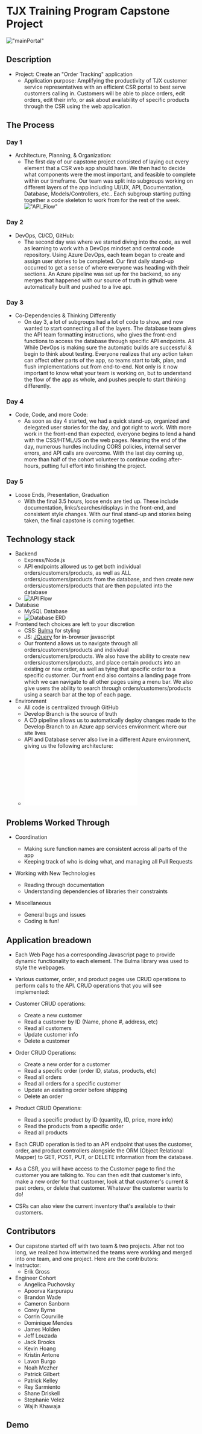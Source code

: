 # TJX Training Program Capstone Project
 !["mainPortal"](./pictures/portalPage.png "mainPortal")
## Description
* Project: Create an "Order Tracking" application
    - Application purpose: Amplifying the productivity of TJX customer service representatives with an efficient CSR portal to best serve customers calling in. Customers will be able to place orders, edit orders, edit their info, or ask about availability of specific products through the CSR using the web application.

## The Process

### Day 1
* Architecture, Planning, & Organization:
    - The first day of our capstone project consisted of laying out every element that a CSR web app should have. We then had to decide what components were the most important, and feasible to complete within our timeframe. Our team was split into subgroups working on different layers of the app including UI/UX, API, Documentation, Database, Models/Controllers, etc.. Each subgroup starting putting together a code skeleton to work from for the rest of the week.
!["API_Flow"](./pictures/API_flow.png "API_Flow")
### Day 2
* DevOps, CI/CD, GitHub:
    - The second day was where we started diving into the code, as well as learning to work with a DevOps mindset and central code repository. Using Azure DevOps, each team began to create and assign user stories to be completed. Our first daily stand-up occurred to get a sense of where everyone was heading with their sections. An Azure pipeline was set up for the backend, so any merges that happened with our source of truth in github were automatically built and pushed to a live api.

### Day 3
* Co-Dependencies & Thinking Differently
    - On day 3, a lot of subgroups had a lot of code to show, and now wanted to start connecting all of the layers. The database team gives the API team formatting instructions, who gives the front-end functions to access the database through specific API endpoints. All While DevOps is making sure the automatic builds are successful & begin to think about testing. Everyone realizes that any action taken can affect other parts of the app, so teams start to talk, plan, and flush implementations out from end-to-end. Not only is it now important to know what your team is working on, but to understand the flow of the app as whole, and pushes people to start thinking differently.

### Day 4
* Code, Code, and more Code:
    - As soon as day 4 started, we had a quick stand-up, organized and delegated user stories for the day, and got right to work. With more work in the front-end than expected, everyone begins to lend a hand with the CSS/HTML/JS on the web pages. Nearing the end of the day, numerous hurdles including CORS policies, internal server errors, and API calls are overcome. With the last day coming up, more than half of the cohort volunteer to continue coding after-hours, putting full effort into finishing the project.

### Day 5
* Loose Ends, Presentation, Graduation
    - With the final 3.5 hours, loose ends are tied up. These include documentation, links/searches/displays in the front-end, and consistent style changes. With our final stand-up and stories being taken, the final capstone is coming together.

## Technology stack
* Backend 
    - Express/Node.js
    - API endpoints allowed us to get both individual orders/customers/products, as well as ALL orders/customers/products from the database, and then create new orders/customers/products that are then populated into the database
    - ![API Flow](API_flow.png "API Flow")
* Database
    - MySQL Database
    - ![Database ERD](ERD.png "Database ERD")
* Frontend tech choices are left to your discretion
    - CSS: [Bulma](https://bulma.io/) for styling 
    - JS: [JQuery](https://jquery.com/) for in-browser javascript
    - Our frontend allows us to navigate through all orders/customers/products and individual orders/customers/products. We also have the ability to create new orders/customers/products, and place certain products into an existing or new order, as well as tying that specific order to a specific customer. Our front end also contains a landing page from which we can navigate to all other pages using a menu bar. We also give users the ability to search through orders/customers/products using a search bar at the top of each page. 
* Environment
    - All code is centralized through GitHub
    - Develop Branch is the source of truth
    - A CD pipeline allows us to automatically deploy changes made to the Develop Branch to an Azure app services environment where our site lives
    - API and Database server also live in a different Azure environment, giving us the following architecture:
    - ![Architecture Diagram](pictures/Architecture.pdf "Architecture Diagram")

## Problems Worked Through
* Coordination
    - Making sure function names are consistent across all parts of the app
    - Keeping track of who is doing what, and managing all Pull Requests

* Working with New Technologies
    - Reading through documentation
    - Understanding dependencies of libraries their constraints 

* Miscellaneous
    - General bugs and issues
    - Coding is fun!  

## Application breadown
* Each Web Page has a corresponding Javascript page to provide dynamic functionality to each element. The Bulma library was used to style the webpages.
* Various customer, order, and product pages use CRUD operations to perform calls to the API. CRUD operations that you will see implemented:

* Customer CRUD operations:
    - Create a new customer
    - Read a customer by ID (Name, phone #, address, etc)
    - Read all customers
    - Update customer info
    - Delete a customer
* Order CRUD Operations:
    - Create a new order for a customer
    - Read a specific order (order ID, status, products, etc)
    - Read all orders
    - Read all orders for a specific customer
    - Update an exisiting order before shipping
    - Delete an order
* Product CRUD Operations:
    - Read a specific product by ID (quantity, ID, price, more info)
    - Read the products from a specific order
    - Read all products 

* Each CRUD operation is tied to an API endpoint that uses the customer, order, and product controllers alongside the ORM (Object Relational Mapper) to GET, POST, PUT, or DELETE information from the database.
* As a CSR, you will have access to the Customer page to find the customer you are talking to. You can then edit that customer's info, make a new order for that customer, look at that customer's current & past orders, or delete that customer. Whatever the customer wants to do!
* CSRs can also view the current inventory that's available to their customers.
 
 ## Contributors
* Our capstone started off with two team & two projects. After not too long, we realized how intertwined the teams were working and merged into one team, and one project. Here are the contributors:
* Instructor:
    - Erik Gross
* Engineer Cohort
    - Angelica Puchovsky
    - Apoorva Karpurapu
    - Brandon Wade
    - Cameron Sanborn
    - Corey Byrne
    - Corrin Courville
    - Dominique Mendes
    - James Holden
    - Jeff Louzada
    - Jack Brooks
    - Kevin Hoang
    - Kristin Antone
    - Lavon Burgo
    - Noah Mezher
    - Patrick Gilbert
    - Patrick Kelley
    - Rey Sarmiento
    - Shane Driskell
    - Stephanie Velez
    - Wajih Khawaja

## Demo
